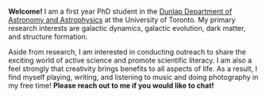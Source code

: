 **Welcome!** I am a first year PhD student in the [Dunlap Department of Astronomy and Astrophysics](https://www.astro.utoronto.ca/) at the University of Toronto. My primary research interests are galactic dynamics, galactic evolution, dark matter, and structure formation. 

Aside from research, I am  interested in conducting outreach to share the exciting world of active science and promote scientific literacy. I am also a feel strongly that creativity brings benefits to all aspects of life. As a result, I find myself playing, writing, and listening to music and doing photography in my free time! **Please reach out to me if you would like to chat!**
